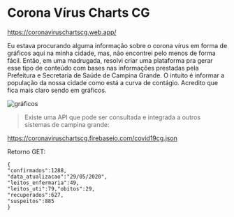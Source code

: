 # Corona Vírus Charts CG
https://coronaviruschartscg.web.app/

Eu estava procurando alguma informação sobre o corona vírus em forma de gráficos aqui na minha cidade,  mas, não encontrei pelo menos de forma fácil. Então, em uma madrugada, resolvi criar uma plataforma pra gerar esse tipo de conteúdo com bases nas informações prestadas pela Prefeitura e Secretaria de Saúde de Campina Grande.  O intuito é informar a população da nossa cidade como está a curva de contágio. Acredito que fica mais claro sendo em  gráficos.

![gráficos](https://scontent.fjdo1-1.fna.fbcdn.net/v/t1.0-9/101059470_3644069102276784_1690408658514477056_o.jpg?_nc_cat=108&_nc_sid=730e14&_nc_eui2=AeFNnZb-QiocZwD4ti6H_5yKuH5dbFYXZEu4fl1sVhdkS7NDe-R8BrD_Msz1Py1S5GT4jNfiZVC80OjxqmwZw62N&_nc_ohc=re8BbZRMvqgAX9aLnpK&_nc_ht=scontent.fjdo1-1.fna&oh=24d702d33dea2dd136209d2a5b545cb1&oe=5EF6DBB5)

> Existe uma API que pode ser consultada e integrada a outros sistemas
> de campina grande:

https://coronaviruschartscg.firebaseio.com/covid19cg.json

Retorno GET:

    {
    "confirmados":1288,
    "data_atualizacao":"29/05/2020",
    "leitos_enfermaria":49,
    "leitos_uti":79,"obitos":29,
    "recuperados":627,
    "suspeitos":885
    }
